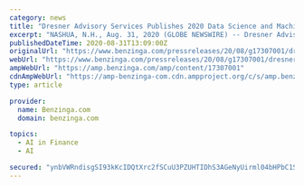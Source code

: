 ```yaml
---
category: news
title: "Dresner Advisory Services Publishes 2020 Data Science and Machine Learning Market Study"
excerpt: "NASHUA, N.H., Aug. 31, 2020 (GLOBE NEWSWIRE) -- Dresner Advisory Services today published the 2020 Data Science and Machine Learning Market Study, part of its Wisdom of Crowds® series of research."
publishedDateTime: 2020-08-31T13:09:00Z
originalUrl: "https://www.benzinga.com/pressreleases/20/08/g17307001/dresner-advisory-services-publishes-2020-data-science-and-machine-learning-market-study"
webUrl: "https://www.benzinga.com/pressreleases/20/08/g17307001/dresner-advisory-services-publishes-2020-data-science-and-machine-learning-market-study"
ampWebUrl: "https://amp.benzinga.com/amp/content/17307001"
cdnAmpWebUrl: "https://amp-benzinga-com.cdn.ampproject.org/c/s/amp.benzinga.com/amp/content/17307001"
type: article

provider:
  name: Benzinga.com
  domain: benzinga.com

topics:
  - AI in Finance
  - AI

secured: "ynbVWRndisgSI93kKcIDQtXrc2fSCuU3PZUHTIDhS3AGeNyUirml04bHPbC1S0CmnlmFF/PkFe7B0agG0zeOxobAYP0IMQ2CplBk/i00eTsdO0f/qQHH/utQJkkESbzMQk/RRlJotf6SW5lmCfXPFJtCWXZxdsoEj+2u/y4juuWG1NjKj8y3ntlomktr45CX7mewm1imfkC+3IzUDHgMXFCwt3XmiLqBuBVw8LMHSORngeGk1DmVkKPo3S8h6DfJVKg7/5N4RWFFOg8FpK0yHXAEKThSzTAKGAhoDI7rBalTMxQLXRY3oCVMUg5LV1uJfy7uw/n4YzpiHmdhSuywc+0STfbzPavMTkr0JtTJh1w=;LooVsoQw3QNrAS6mzagjQQ=="
---
```


